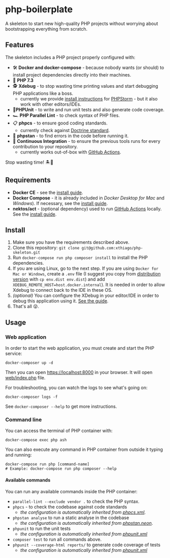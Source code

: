 # php-boilerplate
A skeleton to start new high-quality PHP projects without worrying about bootstrapping everything from scratch.

## Features

The skeleton includes a PHP project properly configured with:

- 🛠 **Docker and docker-compose** - because nobody wants (or should) to install project dependencies directly into their 
machines.
- 🎉 **PHP 7.3**
- 🕵 **Xdebug** - to stop wasting time printing values and start debugging PHP applications like a boss‍️.
    - currently we provide [install instructions](docs/xdebug.md) for [PHPStorm](https://www.jetbrains.com/phpstorm/) - 
but it also work with other editors/IDEs.
- 🚦**PHPUnit** - to write and run unit tests and also generate code coverage.
- 🏎 **PHP Parallel Lint** - to check syntax of PHP files.
- 📋 **phpcs** - to ensure good coding standards.
    - currently check against [Doctrine standard](https://github.com/doctrine/coding-standard).
- 👻 **phpstan** - to find errors in the code before running it. 
- 🚀 **Continuous Integration** - to ensure the previous tools runs for every contribution to your repository.
    - currently works out-of-box with [GitHub Actions](https://github.com/features/actions).

Stop wasting time! 🏝🍹

## Requirements

- **Docker CE** - see the [install guide](https://docs.docker.com/install/).
- **Docker Compose** - it is already included in *Docker Desktop for Mac* and *Windows*). If necessary, see the 
[install guide](https://docs.docker.com/compose/install/).
- **nektos/act** - (optional dependency) used to run [GitHub Actions](https://github.com/features/actions) locally. See
 the [install guide](https://github.com/nektos/act#installation).

## Install

1. Make sure you have the requirements described above.
1. Clone this repository: `git clone git@github.com:xthiago/php-skeleton.git`
1. Run `docker-compose run php composer install` to install the PHP dependencies.
1. If you are using Linux, go to the next step. If you are using `Docker for Mac or Windows`, create a `.env` file 
(I suggest you copy from [distribution version](env.dist) with `cp env.dist env.dist`) and add 
`XDEBUG_REMOTE_HOST=host.docker.internal`). It is needed in order to allow Xdebug to connect back to the IDE in these OS.
1. *(optional)* You can configure the XDebug in your editor/IDE in order to debug this application using it.
[See the guide](docs/xdebug.md).
1. That's all 😜.

## Usage

### Web application

In order to start the web application, you must create and start the PHP service:
 
 ```
 docker-composer up -d
```

Then you can open [https://localhost:8000](https://localhost:8000) in your browser. It will open 
[web/index.php](web/index.php) file.

For troubleshooting, you can watch the logs to see what's going on:

```
docker-composer logs -f
```

See `docker-composer --help` to get more 
instructions.

### Command line

You can access the terminal of PHP container with:
 
 ```
docker-compose exec php ash
```

You can also execute any command in PHP container from outside it typing and running:

```
docker-compose run php [command-name]
# Example: docker-compose run php composer --help
```

#### Available commands

You can run any available commands inside the PHP container:

- `parallel-lint --exclude vendor .` to check the PHP syntax.
- `phpcs` - to check the codebase against code standards
    - *the configuration is automatically inherited from [phpcs.xml](phpcs.xml)*.
- `phpstan analyse` to run a static analyse in the codebase
    - *the configuration is automatically inherited from [phpstan.neon](phpstan.neon)*.
- `phpunit` to run the unit tests
    - *the configuration is automatically inherited from [phpunit.xml](phpunit.xml)*
- `composer test` to run all commands above.
- `phpunit --coverage-html reports/` to generate code coverage of tests
    - *the configuration is automatically inherited from [phpunit.xml](phpunit.xml)*
